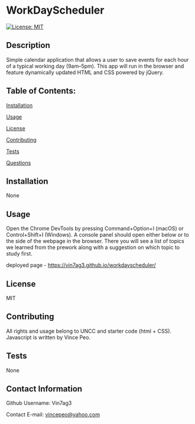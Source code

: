 
# WorkDayScheduler
[![License: MIT](https://img.shields.io/badge/License-MIT-yellow.svg)](https://opensource.org/licenses/MIT)

## Description

Simple calendar application that allows a user to save events for each hour of a typical working day (9am–5pm). This app will run in the browser and feature dynamically updated HTML and CSS powered by jQuery.

## Table of Contents:

[Installation](#installation)

[Usage](#usage)

[License](#license)

[Contributing](#contributing)

[Tests](#tests)

[Questions](#contact-information)

## Installation

None

## Usage

Open the Chrome DevTools by pressing Command+Option+I (macOS) or Control+Shift+I (Windows). A console panel should open either below or to the side of the webpage in the browser. There you will see a list of topics we learned from the prework along with a suggestion on which topic to study first.

deployed page - https://vin7ag3.github.io/workdayscheduler/

## License

MIT

## Contributing

All rights and usage belong to UNCC and starter code (html + CSS). Javascript is written by Vince Peo. 

## Tests

None

## Contact Information

Github Username: Vin7ag3

Contact E-mail: vincepeo@yahoo.com
